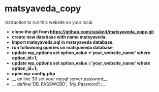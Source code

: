 # matsyaveda_copy
instruction to run this website on your local.
* __clone the git from https://github.com/rajuknit/matsyaveda_copy.git__
* __create new database with name matsyaveda.__
* __import matsyaveda.sql in matsyaveda database.__
* __run followoing queries on matsyaveda database__
 * __update wp_options set option_value ='your_website_name' where option_id=1;__
 * __update wp_options set option_value ='your_website_name' where option_id=1;__
* __open wp-config.php__
 * __ on line 30 set your mysql server password__
 * __ define('DB_PASSWORD', 'My_Password');__

